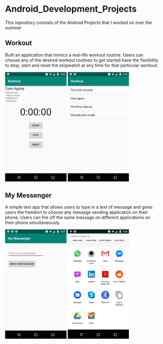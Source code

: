 # Android_Development_Projects
This repository consists of the Android Projects that I worked on over the summer

## Workout 

Built an application that mimics a real-life workout routine. Users can choose any of the desired workout
routines to get started have the flexibility to stop, start and reset the stopwatch at any time for that particular workout.
<p float = "left">
  <img src = "https://github.com/prg007/Android_Development_Projects/blob/master/Android_Project_Screenshots/Screenshot_2019-12-26_043255.jpg " width = 40%> 
  <img src = "https://github.com/prg007/Android_Development_Projects/blob/master/Android_Project_Screenshots/Screenshot_2019-12-26_043335.jpg"  width = 40%> 
</p>

## My Messenger

A simple text app that allows users to type in a text of message and gives users the freedom to choose any message sending application on their phone. Users can fire off the same message on different applications on their phone simultaneously.

<p float = "left">
  <img src = "https://github.com/prg007/Android_Development_Projects/blob/master/Android_Project_Screenshots/Screenshot_2019-12-26_043345.jpg " width = 40%> 
  <img src = "https://github.com/prg007/Android_Development_Projects/blob/master/Android_Project_Screenshots/Screenshot_2019-12-26_043427.jpg"  width = 40%> 
</p>
